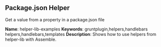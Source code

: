 
## Package.json Helper
Get a value from a property in a package.json file

**Name**:        helper-lib-examples
**Keywords**:    gruntplugin,helpers,handlebars helpers,handlebars,templates
**Description**: Shows how to use helpers from helper-lib with Assemble.

